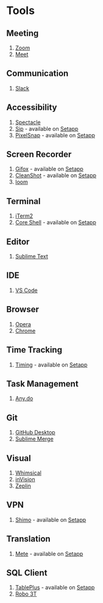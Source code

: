# Tools

## Meeting

1. [Zoom](https://zoom.us/)
2. [Meet](https://meet.google.com/)

## Communication

1. [Slack](https://slack.com/)

## Accessibility

1. [Spectacle](https://github.com/eczarny/spectacle/)
1. [Sip](https://sipapp.io/) - available on [Setapp]
1. [PixelSnap](https://getpixelsnap.com/) - available on [Setapp]

## Screen Recorder

1. [Gifox](https://gifox.io/) - available on [Setapp]
2. [CleanShot](https://getcleanshot.com/) - available on [Setapp]
3. [loom](https://www.loom.com/)

## Terminal

1. [iTerm2](https://www.iterm2.com/)
1. [Core Shell](https://coreshell.app/) - available on [Setapp]

## Editor

1. [Sublime Text](https://www.sublimetext.com/)

## IDE

1. [VS Code](https://code.visualstudio.com/)

## Browser

1. [Opera](https://www.opera.com/)
2. [Chrome](https://www.google.com/chrome/)

## Time Tracking

1. [Timing](https://timingapp.com/) - available on [Setapp]

## Task Management

1. [Any.do](https://www.any.do/)

## Git

1. [GitHub Desktop](https://desktop.github.com/)
2. [Sublime Merge](https://www.sublimemerge.com/)

## Visual

1. [Whimsical](https://whimsical.co/)
2. [inVision](https://www.invisionapp.com/)
3. [Zeplin](https://zeplin.io/)

## VPN

1. [Shimo](https://www.shimovpn.com) - available on [Setapp]

## Translation

1. [Mete](https://www.matetranslate.com/) - available on [Setapp]

## SQL Client

1. [TablePlus](https://tableplus.com/) - available on [Setapp]
1. [Robo 3T](https://robomongo.org/)

[Setapp]: https://setapp.com/
